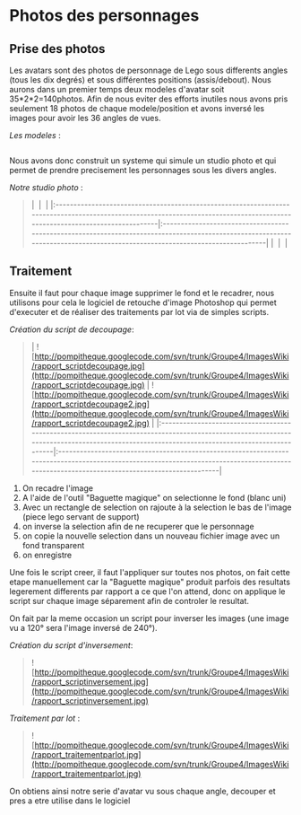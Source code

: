 # Photos des personnages #

## Prise des photos ##

Les avatars sont des photos de personnage de Lego sous differents angles (tous les dix degrés) et sous différentes positions (assis/debout). Nous aurons dans un premier temps deux modeles d'avatar soit 35\*2\*2=140photos. Afin de nous eviter des efforts inutiles nous avons pris seulement 18 photos de chaque modele/position et avons inversé les images pour avoir les 36 angles de vues.

_Les modeles_ :
> ![![](http://pompitheque.googlecode.com/svn/trunk/Groupe4/ImagesWiki/StudioStar_TN.jpg)](http://pompitheque.googlecode.com/svn/trunk/Groupe4/ImagesWiki/StudioStar.jpg)

Nous avons donc construit un systeme qui simule un studio photo et qui permet de prendre precisement les personnages sous les divers angles.

_Notre studio photo_ :
> | ![![](http://pompitheque.googlecode.com/svn/trunk/Groupe4/ImagesWiki/StudioPhoto1_TN.jpg)](http://pompitheque.googlecode.com/svn/trunk/Groupe4/ImagesWiki/StudioPhoto1.jpg) | ![![](http://pompitheque.googlecode.com/svn/trunk/Groupe4/ImagesWiki/StudioPhoto2_TN.jpg)](http://pompitheque.googlecode.com/svn/trunk/Groupe4/ImagesWiki/StudioPhoto2.jpg) |
|:----------------------------------------------------------------------------------------------------------------------------------------------------------------------------|:----------------------------------------------------------------------------------------------------------------------------------------------------------------------------|
> | ![![](http://pompitheque.googlecode.com/svn/trunk/Groupe4/ImagesWiki/StudioPhoto3_TN.jpg)](http://pompitheque.googlecode.com/svn/trunk/Groupe4/ImagesWiki/StudioPhoto3.jpg) | ![![](http://pompitheque.googlecode.com/svn/trunk/Groupe4/ImagesWiki/StudioPhoto4_TN.jpg)](http://pompitheque.googlecode.com/svn/trunk/Groupe4/ImagesWiki/StudioPhoto4.jpg) |


## Traitement ##

Ensuite il faut pour chaque image supprimer le fond et le recadrer, nous utilisons pour cela le logiciel de retouche d'image Photoshop qui permet d'executer et de réaliser des traitements par lot via de simples scripts.

_Création du script de decoupage_:
> | ![http://pompitheque.googlecode.com/svn/trunk/Groupe4/ImagesWiki/rapport_scriptdecoupage.jpg](http://pompitheque.googlecode.com/svn/trunk/Groupe4/ImagesWiki/rapport_scriptdecoupage.jpg) | ![http://pompitheque.googlecode.com/svn/trunk/Groupe4/ImagesWiki/rapport_scriptdecoupage2.jpg](http://pompitheque.googlecode.com/svn/trunk/Groupe4/ImagesWiki/rapport_scriptdecoupage2.jpg) |
|:------------------------------------------------------------------------------------------------------------------------------------------------------------------------------------------|:--------------------------------------------------------------------------------------------------------------------------------------------------------------------------------------------|
  1. On recadre l'image
  1. A l'aide de l'outil "Baguette magique" on selectionne le fond (blanc uni)
  1. Avec un rectangle de selection on rajoute à la selection le bas de l'image (piece lego servant de support)
  1. on inverse la selection afin de ne recuperer que le personnage
  1. on copie la nouvelle selection dans un nouveau fichier image avec un fond transparent
  1. on enregistre

Une fois le script creer, il faut l'appliquer sur toutes nos photos, on fait cette etape manuellement car la "Baguette magique" produit parfois des resultats legerement differents par rapport a ce que l'on attend, donc on applique le script sur chaque image séparement afin de controler le resultat.

On fait par la meme occasion un script pour inverser les images (une image vu a 120° sera l'image inversé de 240°).

_Création du script d'inversement_:

> ![http://pompitheque.googlecode.com/svn/trunk/Groupe4/ImagesWiki/rapport_scriptinversement.jpg](http://pompitheque.googlecode.com/svn/trunk/Groupe4/ImagesWiki/rapport_scriptinversement.jpg)

_Traitement par lot_ :
> ![http://pompitheque.googlecode.com/svn/trunk/Groupe4/ImagesWiki/rapport_traitementparlot.jpg](http://pompitheque.googlecode.com/svn/trunk/Groupe4/ImagesWiki/rapport_traitementparlot.jpg)


On obtiens ainsi notre serie d'avatar vu sous chaque angle, decouper et pres a etre utilise dans le logiciel